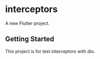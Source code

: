 # interceptors

A new Flutter project.

## Getting Started

This project is for test interceptors with dio.

